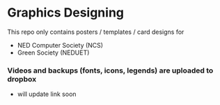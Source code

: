 # Graphics Designing

This repo only contains posters / templates / card designs for
* NED Computer Society (NCS)
* Green Society (NEDUET)

### Videos and backups (fonts, icons, legends) are uploaded to dropbox
* will update link soon